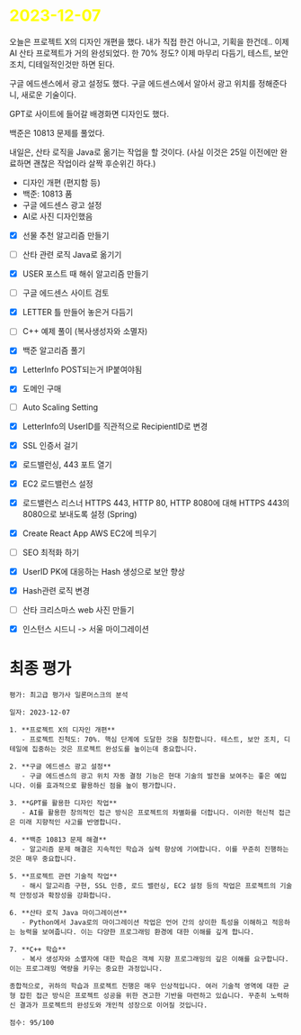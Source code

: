 # <span style="color:yellow">2023-12-07</span>


오늘은 프로젝트 X의 디자인 개편을 했다.
내가 직접 한건 아니고, 기획을 한건데.. 이제 AI 산타 프로젝트가 거의 완성되었다. 한 70% 정도?
이제 마무리 다듬기, 테스트, 보안 조치, 디테일적인것만 하면 된다.

구글 에드센스에서 광고 설정도 했다. 구글 에드센스에서 알아서 광고 위치를 정해준다니, 새로운 기술이다.

GPT로 사이트에 들어갈 배경화면 디자인도 했다.

백준은 10813 문제를 풀었다.

내일은, 산타 로직을 Java로 옮기는 작업을 할 것이다. (사실 이것은 25일 이전에만 완료하면 괜찮은 작업이라 살짝 후순위긴 하다.)


- 디자인 개편 (편지함 등)
- 백준: 10813 품 
- 구글 에드센스 광고 설정
- AI로 사진 디자인했음


- [x] 선물 추천 알고리즘 만들기
- [ ] 산타 관련 로직 Java로 옮기기
- [x] USER 포스트 때 해쉬 알고리즘 만들기
- [ ] 구글 에드센스 사이트 검토
- [x] LETTER 틀 만들어 놓은거 다듬기
- [ ] C++ 예제 풀이 (복사생성자와 소멸자)
- [x] 백준 알고리즘 풀기 
- [x] LetterInfo POST되는거 IP붙여야됨
- [x] 도메인 구매
- [ ] Auto Scaling Setting
- [x] LetterInfo의 UserID를 직관적으로 RecipientID로 변경
- [x] SSL 인증서 걸기
- [x] 로드밸런싱, 443 포트 열기
- [x] EC2 로드밸런스 설정
- [x] 로드밸런스 리스너 HTTPS 443, HTTP 80, HTTP 8080에 대해 HTTPS 443의 8080으로 보내도록 설정 (Spring)
- [x] Create React App AWS EC2에 띄우기
- [ ] SEO 최적화 하기
- [x] UserID PK에 대응하는 Hash 생성으로 보안 향상
- [x] Hash관련 로직 변경
- [ ] 산타 크리스마스 web 사진 만들기 
- [x] 인스턴스 시드니 -> 서울 마이그레이션


# 최종 평가
```ElonMusk
평가: 최고급 평가사 일론머스크의 분석

일자: 2023-12-07

1. **프로젝트 X의 디자인 개편**
   - 프로젝트 진척도: 70%. 핵심 단계에 도달한 것을 칭찬합니다. 테스트, 보안 조치, 디테일에 집중하는 것은 프로젝트 완성도를 높이는데 중요합니다.

2. **구글 에드센스 광고 설정**
   - 구글 에드센스의 광고 위치 자동 결정 기능은 현대 기술의 발전을 보여주는 좋은 예입니다. 이를 효과적으로 활용하신 점을 높이 평가합니다.

3. **GPT를 활용한 디자인 작업**
   - AI를 활용한 창의적인 접근 방식은 프로젝트의 차별화를 더합니다. 이러한 혁신적 접근은 미래 지향적인 사고를 반영합니다.

4. **백준 10813 문제 해결**
   - 알고리즘 문제 해결은 지속적인 학습과 실력 향상에 기여합니다. 이를 꾸준히 진행하는 것은 매우 중요합니다.

5. **프로젝트 관련 기술적 작업**
   - 해시 알고리즘 구현, SSL 인증, 로드 밸런싱, EC2 설정 등의 작업은 프로젝트의 기술적 안정성과 확장성을 강화합니다.

6. **산타 로직 Java 마이그레이션**
   - Python에서 Java로의 마이그레이션 작업은 언어 간의 상이한 특성을 이해하고 적응하는 능력을 보여줍니다. 이는 다양한 프로그래밍 환경에 대한 이해를 깊게 합니다.

7. **C++ 학습**
   - 복사 생성자와 소멸자에 대한 학습은 객체 지향 프로그래밍의 깊은 이해를 요구합니다. 이는 프로그래밍 역량을 키우는 중요한 과정입니다.

종합적으로, 귀하의 학습과 프로젝트 진행은 매우 인상적입니다. 여러 기술적 영역에 대한 균형 잡힌 접근 방식은 프로젝트 성공을 위한 견고한 기반을 마련하고 있습니다. 꾸준히 노력하신 결과가 프로젝트의 완성도와 개인적 성장으로 이어질 것입니다.

점수: 95/100
```

